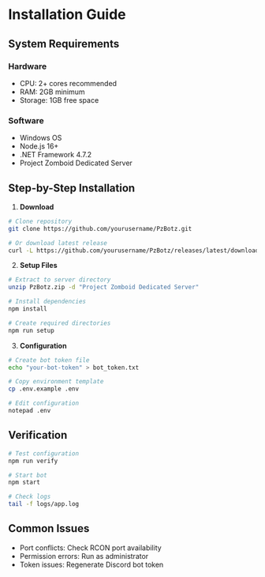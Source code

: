 # Installation Guide

## System Requirements

### Hardware
- CPU: 2+ cores recommended
- RAM: 2GB minimum
- Storage: 1GB free space

### Software
- Windows OS
- Node.js 16+
- .NET Framework 4.7.2
- Project Zomboid Dedicated Server

## Step-by-Step Installation

1. **Download**
```bash
# Clone repository
git clone https://github.com/yourusername/PzBotz.git

# Or download latest release
curl -L https://github.com/yourusername/PzBotz/releases/latest/download/PzBotz.zip -o PzBotz.zip
```

2. **Setup Files**
```bash
# Extract to server directory
unzip PzBotz.zip -d "Project Zomboid Dedicated Server"

# Install dependencies
npm install

# Create required directories
npm run setup
```

3. **Configuration**
```bash
# Create bot token file
echo "your-bot-token" > bot_token.txt

# Copy environment template
cp .env.example .env

# Edit configuration
notepad .env
```

## Verification

```bash
# Test configuration
npm run verify

# Start bot
npm start

# Check logs
tail -f logs/app.log
```

## Common Issues
- Port conflicts: Check RCON port availability
- Permission errors: Run as administrator
- Token issues: Regenerate Discord bot token
````
